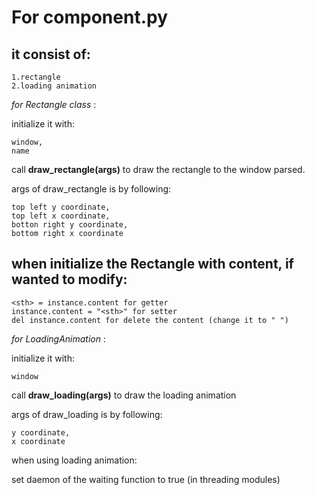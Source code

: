 # For component.py
## it consist of:

    1.rectangle
    2.loading animation

_for Rectangle class_ :

initialize it with:

    window,
    name
call **draw_rectangle(args)** to draw the rectangle to the window parsed.

args of draw_rectangle is by following:

    top left y coordinate,
    top left x coordinate,
    botton right y coordinate,
    bottom right x coordinate

## when initialize the Rectangle with content, if wanted to modify:

    <sth> = instance.content for getter
    instance.content = "<sth>" for setter
    del instance.content for delete the content (change it to " ")

_for LoadingAnimation_ :

initialize it with:

    window
call **draw_loading(args)** to draw the loading animation

args of draw_loading is by following:

    y coordinate,
    x coordinate

when using loading animation:

set daemon of the waiting function to true (in threading modules)



